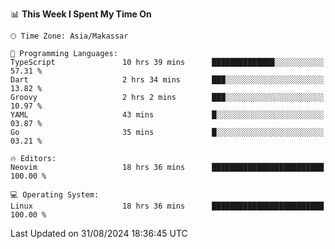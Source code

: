 <!--START_SECTION:waka-->
📊 **This Week I Spent My Time On** 

```text
🕑︎ Time Zone: Asia/Makassar

💬 Programming Languages: 
TypeScript               10 hrs 39 mins      ██████████████░░░░░░░░░░░   57.31 % 
Dart                     2 hrs 34 mins       ███░░░░░░░░░░░░░░░░░░░░░░   13.82 % 
Groovy                   2 hrs 2 mins        ███░░░░░░░░░░░░░░░░░░░░░░   10.97 % 
YAML                     43 mins             █░░░░░░░░░░░░░░░░░░░░░░░░   03.87 % 
Go                       35 mins             █░░░░░░░░░░░░░░░░░░░░░░░░   03.21 % 

🔥 Editors: 
Neovim                   18 hrs 36 mins      █████████████████████████   100.00 % 

💻 Operating System: 
Linux                    18 hrs 36 mins      █████████████████████████   100.00 % 
```


 Last Updated on 31/08/2024 18:36:45 UTC
<!--END_SECTION:waka-->
